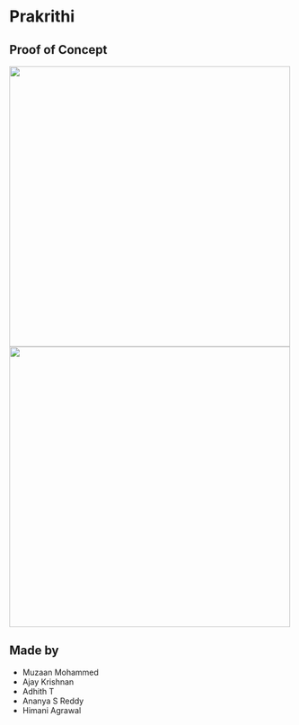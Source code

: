 # Prakrithi
  
## Proof of Concept 
<img src="https://i.imgur.com/G130zW0.png" height="500px"></img>    
<img src="https://i.imgur.com/59P7H1N.png" height="500px"></img>

## Made by
+ Muzaan Mohammed
+ Ajay Krishnan
+ Adhith T
+ Ananya S Reddy
+ Himani Agrawal
